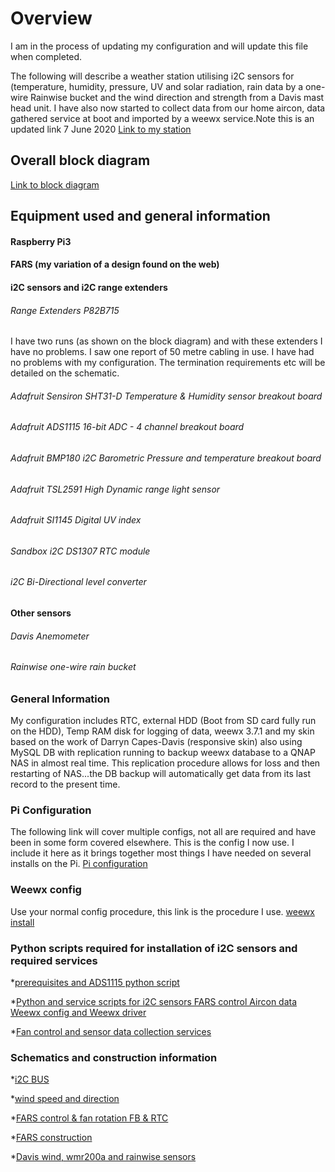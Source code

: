 # Overview #
I am in the process of updating my configuration and will update this file when completed.

The following will describe a weather station utilising i2C sensors for (temperature, humidity, pressure, UV and solar radiation, rain data by a one-wire Rainwise bucket and the wind direction and strength from a Davis mast head unit. I have also now started to collect data from our home aircon, data gathered service at boot and imported by a weewx service.Note this is an updated link 7 June 2020
[Link to my station](https://bit.ly/2A8BbOx)

## Overall block diagram #
[Link to block diagram](http://bit.ly/2HiSESR)


## Equipment used and general information #
#### Raspberry Pi3 #
#### FARS (my variation of a design found on the web) #
#### i2C sensors and i2C range extenders #
###### Range Extenders P82B715 #
I have two runs (as shown on the block diagram) and with these extenders I have no problems. I saw one report of 50 metre cabling in use. I have had no problems with my configuration. The termination requirements etc will be detailed on the schematic.
###### Adafruit Sensiron SHT31-D Temperature & Humidity sensor breakout board #
###### Adafruit ADS1115 16-bit ADC - 4 channel breakout board #
###### Adafruit BMP180 i2C Barometric Pressure and temperature breakout board #
###### Adafruit TSL2591 High Dynamic range light sensor #
###### Adafruit SI1145 Digital UV index #
###### Sandbox i2C DS1307 RTC module #
###### i2C Bi-Directional level converter #
#### Other sensors #
###### Davis Anemometer #
###### Rainwise one-wire rain bucket #

### General Information #
My configuration includes RTC, external HDD (Boot from SD card fully run on the HDD), Temp RAM disk for logging of data, weewx 3.7.1 and my skin based on the work of Darryn Capes-Davis (responsive skin) also using MySQL DB with replication running to backup weewx database to a QNAP NAS in almost real time. This replication procedure allows for loss and then restarting of NAS...the DB backup will automatically get data from its last record to the present time.

### Pi Configuration #
The following link will cover multiple configs, not all are required and have been in some form covered elsewhere. This is the config I now use. I include it here as it brings together most things I have needed on several installs on the Pi.
[Pi configuration](http://bit.ly/2HlED6R)

### Weewx config #
Use your normal config procedure, this link is the procedure I use. [weewx install](http://bit.ly/2F5CUjT)

### Python scripts required for installation of i2C sensors and required services #
*[prerequisites and ADS1115 python script](http://bit.ly/2F4D8bj)

*[Python and service scripts for i2C sensors FARS control Aircon data Weewx config and Weewx driver](http://bit.ly/2F5mpEA)

*[Fan control and sensor data collection services](http://bit.ly/2HPSpPX)

### Schematics and construction information #
*[i2C BUS](http://bit.ly/2F4zwGf)

*[wind speed and direction](http://bit.ly/2HQngMB)

*[FARS control & fan rotation FB & RTC](http://bit.ly/2HR3jFt)

*[FARS construction](http://bit.ly/2HkfmOj)

*[Davis wind, wmr200a and rainwise sensors](http://bit.ly/2vy4Q0l)